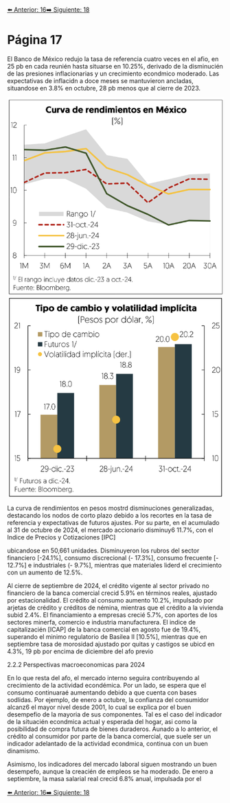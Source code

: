 [⬅️ Anterior: 16](./16.md)[➡️ Siguiente: 18](./18.md)

# Página 17

El Banco de México redujo la tasa de referencia cuatro veces en el afio, en 25 pb en cada reunién hasta situarse
en 10.25%, derivado de la disminucién de las presiones inflacionarias y un crecimiento econdmico moderado.
Las expectativas de inflacidn a doce meses se mantuvieron ancladas, situandose en 3.8% en octubre, 28 pb
menos que al cierre de 2023.

![Curva de rendimientos en México](../img/17.1.png)
![Tipo de cambio y Volatilidad implicita](../img/17.2.png)

La curva de rendimientos en pesos mostrd disminuciones generalizadas, destacando los nodos de corto plazo
debido a los recortes en la tasa de referencia y expectativas de futuros ajustes. Por su parte, en el acumulado
al 31 de octubre de 2024, el mercado accionario disminuy6 11.7%, con el Indice de Precios y Cotizaciones [IPC]

ubicandose en 50,661 unidades. Disminuyeron los rubros del sector financiero [-24.1%], consumo discrecional
(- 17.3%], consumo frecuente [- 12.7%] e industriales (- 9.7%], mientras que materiales liderd el crecimiento con
un aumento de 12.5%.

Al cierre de septiembre de 2024, el crédito vigente al sector privado no financiero de la banca comercial crecid
5.9% en términos reales, ajustado por estacionalidad. El crédito al consumo aumento 10.2%, impulsado por
arjetas de crédito y créditos de némina, mientras que el crédito a la vivienda subid 2.4%. El financiamiento a
empresas crecié 5.7%, con aportes de los sectores minerfa, comercio e industria manufacturera. El indice de
capitalizacién [ICAP] de la banca comercial en agosto fue de 19.4%, superando el minimo regulatorio de Basilea
II [10.5%], mientras que en septiembre tasa de morosidad ajustado por quitas y castigos se ubicd en 4.3%, 19
pb por encima de diciembre del afo previo

2.2.2 Perspectivas macroeconomicas para 2024

En lo que resta del afo, el mercado interno seguira contribuyendo al crecimiento de la actividad econdémica.
Por un lado, se espera que el consumo continuaraé aumentando debido a que cuenta con bases sodlidas. Por
ejemplo, de enero a octubre, la confianza del consumidor alcanz6 el mayor nivel desde 2001, lo cual se explica
por el buen desempefio de la mayoria de sus componentes. Tal es el caso del indicador de la situacién
econdmica actual y esperada del hogar, asi como la posibilidad de compra futura de bienes duraderos. Aunado
a lo anterior, el crédito al consumidor por parte de la banca comercial, que suele ser un indicador adelantado
de la actividad econdmica, continua con un buen dinamismo.

Asimismo, los indicadores del mercado laboral siguen mostrando un buen desempefo, aunque la creacién de
empleos se ha moderado. De enero a septiembre, la masa salarial real crecid 6.8% anual, impulsada por el

[⬅️ Anterior: 16](./16.md)[➡️ Siguiente: 18](./18.md)